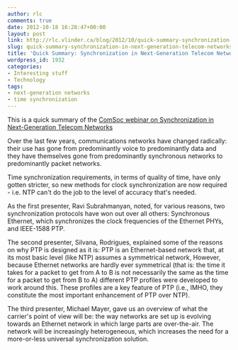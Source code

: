 ```yaml
---
author: rlc
comments: true
date: 2012-10-18 16:28:47+00:00
layout: post
link: http://rlc.vlinder.ca/blog/2012/10/quick-summary-synchronization-in-next-generation-telecom-networks/
slug: quick-summary-synchronization-in-next-generation-telecom-networks
title: 'Quick Summary: Synchronization in Next-Generation Telecom Networks'
wordpress_id: 1932
categories:
- Interesting stuff
- Technology
tags:
- next-generation networks
- time synchronization
---
```


This is a quick summary of the [ComSoc webinar on Synchronization in Next-Generation Telecom Networks](http://bit.ly/QwFi3n)

Over the last few years, communications networks have changed radically: their use has gone from predominantly voice to predominantly data and they have themselves gone from predominantly synchronous networks to predominantly packet networks.

Time synchronization requirements, in terms of quality of time, have only gotten stricter, so new methods for clock synchronization are now required - i.e. NTP can't do the job to the level of accuracy that's needed.

<!--more-->

As the first presenter, Ravi Subrahmanyan, noted, for various reasons, two synchronization protocols have won out over all others: Synchronous Ethernet, which synchronizes the clock frequencies of the Ethernet PHYs, and IEEE-1588 PTP.

The second presenter, Silvana, Rodrigues, explained some of the reasons on why PTP is designed as it is: PTP is an Ethernet-based network that, at its most basic level (like NTP) assumes a symmetrical network, However, because Ethernet networks are hardly ever symmetrical (that is: the time it takes for a packet to get from A to B is not necessarily the same as the time for a packet to get from B to A) different PTP profiles were developed to work around this. These profiles are a key feature of PTP (i.e., IMHO, they constitute the most important enhancement of PTP over NTP).

The third presenter, Michael Mayer, gave us an overview of what the carrier's point of view will be: the way networks are set up is evolving towards an Ethernet network in which large parts are over-the-air.  The network will be increasingly heterogeneous, which increases the need for a more-or-less universal synchronization solution.
